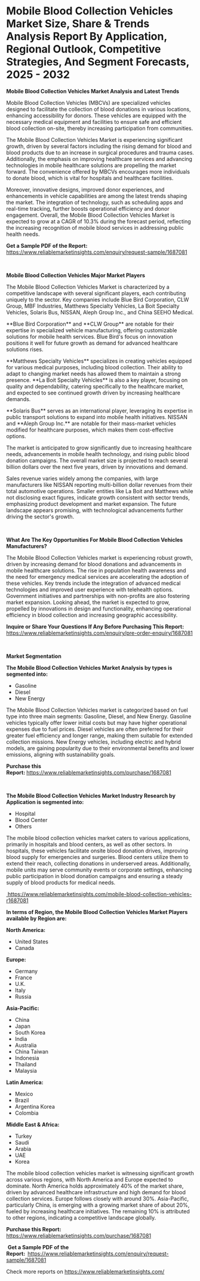 <p><h1>Mobile Blood Collection Vehicles Market Size, Share & Trends Analysis Report By Application, Regional Outlook, Competitive Strategies, And Segment Forecasts, 2025 - 2032</h1></p><p><strong>Mobile Blood Collection Vehicles Market Analysis and Latest Trends</strong></p>
<p><p>Mobile Blood Collection Vehicles (MBCVs) are specialized vehicles designed to facilitate the collection of blood donations in various locations, enhancing accessibility for donors. These vehicles are equipped with the necessary medical equipment and facilities to ensure safe and efficient blood collection on-site, thereby increasing participation from communities.</p><p>The Mobile Blood Collection Vehicles Market is experiencing significant growth, driven by several factors including the rising demand for blood and blood products due to an increase in surgical procedures and trauma cases. Additionally, the emphasis on improving healthcare services and advancing technologies in mobile healthcare solutions are propelling the market forward. The convenience offered by MBCVs encourages more individuals to donate blood, which is vital for hospitals and healthcare facilities.</p><p>Moreover, innovative designs, improved donor experiences, and enhancements in vehicle capabilities are among the latest trends shaping the market. The integration of technology, such as scheduling apps and real-time tracking, further boosts operational efficiency and donor engagement. Overall, the Mobile Blood Collection Vehicles Market is expected to grow at a CAGR of 10.3% during the forecast period, reflecting the increasing recognition of mobile blood services in addressing public health needs.</p></p>
<p><strong>Get a Sample PDF of the Report:&nbsp;</strong> <a href="https://www.reliablemarketinsights.com/enquiry/request-sample/1687081?utm_campaign=3442&utm_medium=2&utm_source=Github&utm_content=ia&utm_term=26032025&utm_id=mobile-blood-collection-vehicles">https://www.reliablemarketinsights.com/enquiry/request-sample/1687081</a></p>
<p>&nbsp;</p>
<p><strong>Mobile Blood Collection Vehicles Major Market Players</strong></p>
<p><p>The Mobile Blood Collection Vehicles Market is characterized by a competitive landscape with several significant players, each contributing uniquely to the sector. Key companies include Blue Bird Corporation, CLW Group, MBF Industries, Matthews Specialty Vehicles, La Boit Specialty Vehicles, Solaris Bus, NISSAN, Aleph Group Inc., and China SEEHO Medical.</p><p>**Blue Bird Corporation** and **CLW Group** are notable for their expertise in specialized vehicle manufacturing, offering customizable solutions for mobile health services. Blue Bird's focus on innovation positions it well for future growth as demand for advanced healthcare solutions rises. </p><p>**Matthews Specialty Vehicles** specializes in creating vehicles equipped for various medical purposes, including blood collection. Their ability to adapt to changing market needs has allowed them to maintain a strong presence. **La Boit Specialty Vehicles** is also a key player, focusing on quality and dependability, catering specifically to the healthcare market, and expected to see continued growth driven by increasing healthcare demands.</p><p>**Solaris Bus** serves as an international player, leveraging its expertise in public transport solutions to expand into mobile health initiatives. NISSAN and **Aleph Group Inc.** are notable for their mass-market vehicles modified for healthcare purposes, which makes them cost-effective options.</p><p>The market is anticipated to grow significantly due to increasing healthcare needs, advancements in mobile health technology, and rising public blood donation campaigns. The overall market size is projected to reach several billion dollars over the next five years, driven by innovations and demand.</p><p>Sales revenue varies widely among the companies, with large manufacturers like NISSAN reporting multi-billion dollar revenues from their total automotive operations. Smaller entities like La Boit and Matthews while not disclosing exact figures, indicate growth consistent with sector trends, emphasizing product development and market expansion. The future landscape appears promising, with technological advancements further driving the sector's growth.</p></p>
<p>&nbsp;</p>
<p><strong>What Are The Key Opportunities For Mobile Blood Collection Vehicles Manufacturers?</strong></p>
<p><p>The Mobile Blood Collection Vehicles market is experiencing robust growth, driven by increasing demand for blood donations and advancements in mobile healthcare solutions. The rise in population health awareness and the need for emergency medical services are accelerating the adoption of these vehicles. Key trends include the integration of advanced medical technologies and improved user experience with telehealth options. Government initiatives and partnerships with non-profits are also fostering market expansion. Looking ahead, the market is expected to grow, propelled by innovations in design and functionality, enhancing operational efficiency in blood collection and increasing geographic accessibility.</p></p>
<p><strong>Inquire or Share Your Questions If Any Before Purchasing This Report:</strong> <a href="https://www.reliablemarketinsights.com/enquiry/pre-order-enquiry/1687081?utm_campaign=3442&utm_medium=2&utm_source=Github&utm_content=ia&utm_term=26032025&utm_id=mobile-blood-collection-vehicles">https://www.reliablemarketinsights.com/enquiry/pre-order-enquiry/1687081</a></p>
<p>&nbsp;</p>
<p><strong>Market Segmentation</strong></p>
<p><strong>The Mobile Blood Collection Vehicles Market Analysis by types is segmented into:</strong></p>
<p><ul><li>Gasoline</li><li>Diesel</li><li>New Energy</li></ul></p>
<p><p>The Mobile Blood Collection Vehicles market is categorized based on fuel type into three main segments: Gasoline, Diesel, and New Energy. Gasoline vehicles typically offer lower initial costs but may have higher operational expenses due to fuel prices. Diesel vehicles are often preferred for their greater fuel efficiency and longer range, making them suitable for extended collection missions. New Energy vehicles, including electric and hybrid models, are gaining popularity due to their environmental benefits and lower emissions, aligning with sustainability goals.</p></p>
<p><strong>Purchase this Report:&nbsp;</strong><a href="https://www.reliablemarketinsights.com/purchase/1687081?utm_campaign=3442&utm_medium=2&utm_source=Github&utm_content=ia&utm_term=26032025&utm_id=mobile-blood-collection-vehicles">https://www.reliablemarketinsights.com/purchase/1687081</a></p>
<p>&nbsp;</p>
<p><strong>The Mobile Blood Collection Vehicles Market Industry Research by Application is segmented into:</strong></p>
<p><ul><li>Hospital</li><li>Blood Center</li><li>Others</li></ul></p>
<p><p>The mobile blood collection vehicles market caters to various applications, primarily in hospitals and blood centers, as well as other sectors. In hospitals, these vehicles facilitate onsite blood donation drives, improving blood supply for emergencies and surgeries. Blood centers utilize them to extend their reach, collecting donations in underserved areas. Additionally, mobile units may serve community events or corporate settings, enhancing public participation in blood donation campaigns and ensuring a steady supply of blood products for medical needs.</p></p>
<p><a href="https://www.reliablemarketinsights.com/mobile-blood-collection-vehicles-r1687081?utm_campaign=3442&utm_medium=2&utm_source=Github&utm_content=ia&utm_term=26032025&utm_id=mobile-blood-collection-vehicles">&nbsp;https://www.reliablemarketinsights.com/mobile-blood-collection-vehicles-r1687081</a></p>
<p><strong>In terms of Region, the Mobile Blood Collection Vehicles Market Players available by Region are:</strong></p>
<p>
    <p> <strong> North America: </strong>
        <ul>
            <li>United States</li>
            <li>Canada</li>
        </ul>
        </p> 
    <p> <strong> Europe: </strong>
        <ul>
            <li>Germany</li>
            <li>France</li>
            <li>U.K.</li>
            <li>Italy</li>
            <li>Russia</li>
        </ul>
        </p> 
    <p> <strong> Asia-Pacific: </strong>
        <ul>
            <li>China</li>
            <li>Japan</li>
            <li>South Korea</li>
            <li>India</li>
            <li>Australia</li>
            <li>China Taiwan</li>
            <li>Indonesia</li>
            <li>Thailand</li>
            <li>Malaysia</li>
        </ul>
        </p> 
    <p> <strong> Latin America: </strong>
        <ul>
            <li>Mexico</li>
            <li>Brazil</li>
            <li>Argentina Korea</li>
            <li>Colombia</li>
        </ul>
        </p> 
    <p> <strong> Middle East & Africa: </strong>
        <ul>
            <li>Turkey</li>
            <li>Saudi</li>
            <li>Arabia</li>
            <li>UAE</li>
            <li>Korea</li>
        </ul>
    </p>
    </p>
<p><p>The mobile blood collection vehicles market is witnessing significant growth across various regions, with North America and Europe expected to dominate. North America holds approximately 40% of the market share, driven by advanced healthcare infrastructure and high demand for blood collection services. Europe follows closely with around 30%. Asia-Pacific, particularly China, is emerging with a growing market share of about 20%, fueled by increasing healthcare initiatives. The remaining 10% is attributed to other regions, indicating a competitive landscape globally.</p></p>
<p><strong>Purchase this Report: </strong><a href="https://www.reliablemarketinsights.com/purchase/1687081?utm_campaign=3442&utm_medium=2&utm_source=Github&utm_content=ia&utm_term=26032025&utm_id=mobile-blood-collection-vehicles">https://www.reliablemarketinsights.com/purchase/1687081</a></p>
<p>&nbsp;<strong>Get a Sample PDF of the Report:&nbsp;&nbsp;</strong><a href="https://www.reliablemarketinsights.com/enquiry/request-sample/1687081?utm_campaign=3442&utm_medium=2&utm_source=Github&utm_content=ia&utm_term=26032025&utm_id=mobile-blood-collection-vehicles">https://www.reliablemarketinsights.com/enquiry/request-sample/1687081</a></p>
<p><strong></strong></p>
<p>Check more reports on <a href="https://www.reliablemarketinsights.com/?utm_campaign=3442&utm_medium=2&utm_source=Github&utm_content=ia&utm_term=26032025&utm_id=mobile-blood-collection-vehicles">https://www.reliablemarketinsights.com/</a></p>